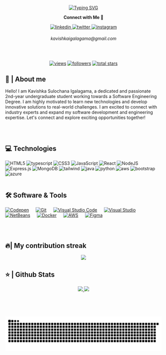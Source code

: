 <!--- Head -->
<p align="center">
 <a href="https://git.io/typing-svg"><img src="https://readme-typing-svg.demolab.com?font=JetBrains+Mono&weight=600&size=35&pause=1000&color=F78029&center=true&vCenter=true&width=435&lines=%3EHello+Wolrd!;I'm+Kavishka" alt="Typing SVG" /></a>
  <p align="center"><b>Connect with Me 🤝</b></p>
  <p align="center">
        <a href="https://www.linkedin.com/in/kavishka-sulochana/">
          <img src="https://user-images.githubusercontent.com/88904952/234979284-68c11d7f-1acc-4f0c-ac78-044e1037d7b0.png" alt="linkedin" height="50" width="50" />
        </a>
        <a href="https://x.com/ksigalagama/">
          <img src="https://user-images.githubusercontent.com/88904952/234980676-61bfb021-ecc8-48f7-88e6-34c1b06c4a58.png" alt="twitter" height="50" width="50" />
        </a>
        <a href="https://www.instagram.com/kavishka_sulochana//">
          <img src="https://user-images.githubusercontent.com/88904952/234981169-2dd1e58f-4b7e-468c-8213-034ba62156c3.png" alt="instagram" height="50" width="50" />
        </a>
      <div align="center">
        <h6>kavishkaigalagama@gmail.com</h6>
      </div>
  </p>
</p>

<br>

<!--- Counters -->
<p align="center">
  <a href="https://github.com/rom4nz/Simple-View-Counter">
    <img alt="views" title="GitHub profile views" src="https://komarev.com/ghpvc/?username=rom4nz&label=PROFILE+VIEWS&style=for-the-badge&color=red"/></a>
  <a href="https://github.com/rom4nz?tab=followers">
    <img alt="followers" title="Follow me on Github" src="https://custom-icon-badges.demolab.com/github/followers/rom4nz?color=236ad3&labelColor=1155ba&style=for-the-badge&logo=person-add&label=Followers&logoColor=white"/></a>
  <a href="https://github.com/rom4nz?tab=repositories&sort=stargazers">
    <img alt="total stars" title="Total stars on GitHub" src="https://custom-icon-badges.demolab.com/github/stars/rom4nz?color=55960c&style=for-the-badge&labelColor=488207&logo=star"/></a>
</p>

<!--- About me -->
<h2>📖 | About me</h2> 
Hello! I am Kavishka Sulochana Igalagama, a dedicated and passionate 2nd-year undergraduate student working towards a Software Engineering Degree. I am highly motivated to learn new technologies and develop innovative solutions to real-world challenges. I am excited to connect with industry experts and expand my software development and engineering expertise. Let's connect and explore exciting opportunities together!

<br><br>

<!--- Skills -->
## 💻 Technologies 

<div>
  <img  alt="HTML5" src="https://img.shields.io/badge/html5-%23E34F26.svg?style=for-the-badge&logo=html5&logoColor=white"/>
  <img  alt="typescript" src="https://img.shields.io/badge/typescript-3178C6.svg?style=for-the-badge&logo=typescript&logoColor=white"/>
  <img  alt="CSS3" src="https://img.shields.io/badge/css3-%231572B6.svg?style=for-the-badge&logo=css3&logoColor=white"/>
  <img  alt="JavaScript" src="https://img.shields.io/badge/javascript-%23323330.svg?style=for-the-badge&logo=javascript&logoColor=%23F7DF1E"/>
  <img  alt="React" src="https://img.shields.io/badge/react-%2320232a.svg?style=for-the-badge&logo=react&logoColor=%2361DAFB"/> 
  <img  alt="NodeJS" src="https://img.shields.io/badge/node.js-%2343853D.svg?style=for-the-badge&logo=node-dot-js&logoColor=white"/>
  <img  alt="Express.js" src="https://img.shields.io/badge/express.js-%23404d59.svg?style=for-the-badge&logo=express&logoColor=%2361DAFB"/>
  <img  alt="MongoDB" src ="https://img.shields.io/badge/MongoDB-%234ea94b.svg?style=for-the-badge&logo=mongodb&logoColor=white"/>
  <img  alt="tailwind" src="https://img.shields.io/badge/Tailwind_CSS-38B2AC?style=for-the-badge&logo=tailwind-css&logoColor=white"/>
  <img  alt="java" src ="https://img.shields.io/badge/Java-ED8B00?style=for-the-badge&logo=java&logoColor=white"/>
  <img  alt="python" src ="https://img.shields.io/badge/Python-14354C?style=for-the-badge&logo=python&logoColor=white"/>
  <img  alt="aws" src ="https://img.shields.io/badge/Amazon_AWS-232F3E?style=for-the-badge&logo=amazon-aws&logoColor=white"/>
  <img  alt="bootstrap" src ="https://img.shields.io/badge/Bootstrap-563D7C?style=for-the-badge&logo=bootstrap&logoColor=white"/>
  <img  alt="azure" src="https://img.shields.io/badge/Azure-0078D4?style=for-the-badge&logo=microsoftazure&logoColor=white" /> 
 <br><br>
</div>

<!--- Tools -->
## 🛠️ Software & Tools
 
<p>
    <a href="#"><img alt="Codepen" src="https://img.shields.io/badge/Codepen-000000?style=for-the-badge&logo=codepen&logoColor=white"></a>
  &emsp;
    <a href="#"><img alt="Git" src="https://img.shields.io/badge/Git-F05032?style=for-the-badge&logo=git&logoColor=white"></a>
  &emsp;
    <a href="#"><img alt="Visual Studio Code" src="https://img.shields.io/badge/Visual_Studio_Code-0078D4?style=for-the-badge&logo=visual%20studio%20code&logoColor=white"></a>
  &emsp;
    <a href="#"><img alt="Visual Studio" src="https://img.shields.io/badge/Visual_Studio-0078D4?style=for-the-badge&logo=visual%20studio&logoColor=white"></a>
  &emsp;
    <a href="#"><img alt="NetBeans" src="https://img.shields.io/badge/NetBeans-0078D4?style=for-the-badge&logo=netbeans&logoColor=#A1C535"></a>
  &emsp;
    <a href="#"><img alt="Docker" src="https://img.shields.io/badge/Docker-2CA5E0?style=for-the-badge&logo=docker&logoColor=white"></a>
     &emsp;
    <a href="#"><img alt="AWS" src="https://img.shields.io/badge/Amazon_AWS-232F3E?style=for-the-badge&logo=amazon-aws&logoColor=white"></a>
  &emsp;
     <a href="#"><img alt="Figma" src="https://img.shields.io/badge/Figma-F24E1E?style=for-the-badge&logo=figma&logoColor=white"></a>
  &emsp; 
</p>

<br><br>

<!--- contribution streak -->
<h2>🔥| My contribution streak</h2>
<p align="center">
  <a href="https://github.com/DenverCoder1/github-readme-streak-stats">
    <img src="https://github-readme-streak-stats.herokuapp.com/?user=rom4nz#version3"/>
  </a>
</p>

<!--- Stats -->
<h2>⭐ | Github Stats </h2>
<div align="center">
  <a href="https://github.com/rom4nz">
    <img height="180em" src="https://github-readme-stats.vercel.app/api?username=rom4nz&show_icons=true&theme=default&include_all_commits=true&count_private=true"/>
    <img height="180em" src="https://github-readme-stats.vercel.app/api/top-langs/?username=rom4nz&layout=compact&langs_count=7&theme=default"/></a>
</div>

<br><br>

<!--- Snake Graph -->
<div align="center">
  <br>
  <img alt="snake eating my contributions" src="https://raw.githubusercontent.com/rom4nz/rom4nz/d036ac30c45a272e6ae29fd3c3c8fa9d9dc1e0f6/Gif/github-contribution-grid-snake.svg" />
  <br/>
</div>
